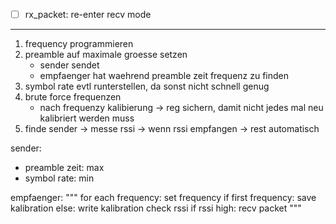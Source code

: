 * [ ] rx_packet: re-enter recv mode

---
1. frequency programmieren
2. preamble auf maximale groesse setzen
   - sender sendet
   - empfaenger hat waehrend preamble zeit frequenz zu finden
3. symbol rate evtl runterstellen, da sonst nicht schnell genug
4. brute force frequenzen
   - nach frequenzy kalibierung -> reg sichern, damit nicht jedes mal neu kalibriert werden muss
5. finde sender -> messe rssi -> wenn rssi empfangen -> rest automatisch

sender:
- preamble zeit: max
- symbol rate: min

empfaenger:
"""
for each frequency:
  set frequency
  if first frequency:
    save kalibration
  else:
    write kalibration
  check rssi
  if rssi high:
    recv packet
"""
